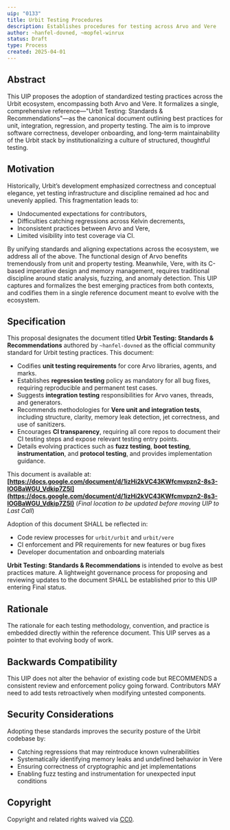 ```yaml
---
uip: "0133"
title: Urbit Testing Procedures
description: Establishes procedures for testing across Arvo and Vere
author: ~hanfel-dovned, ~mopfel-winrux
status: Draft
type: Process
created: 2025-04-01
---
```


## Abstract

This UIP proposes the adoption of standardized testing practices across the Urbit ecosystem, encompassing both Arvo and Vere. It formalizes a single, comprehensive reference—"Urbit Testing: Standards & Recommendations"—as the canonical document outlining best practices for unit, integration, regression, and property testing. The aim is to improve software correctness, developer onboarding, and long-term maintainability of the Urbit stack by institutionalizing a culture of structured, thoughtful testing.

## Motivation

Historically, Urbit’s development emphasized correctness and conceptual elegance, yet testing infrastructure and discipline remained ad hoc and unevenly applied. This fragmentation leads to:

- Undocumented expectations for contributors,
- Difficulties catching regressions across Kelvin decrements,
- Inconsistent practices between Arvo and Vere,
- Limited visibility into test coverage via CI.

By unifying standards and aligning expectations across the ecosystem, we address all of the above. The functional design of Arvo benefits tremendously from unit and property testing. Meanwhile, Vere, with its C-based imperative design and memory management, requires traditional discipline around static analysis, fuzzing, and anomaly detection. This UIP captures and formalizes the best emerging practices from both contexts, and codifies them in a single reference document meant to evolve with the ecosystem.

## Specification

This proposal designates the document titled **Urbit Testing: Standards & Recommendations** authored by `~hanfel-dovned` as the official community standard for Urbit testing practices. This document:

- Codifies **unit testing requirements** for core Arvo libraries, agents, and marks.
- Establishes **regression testing** policy as mandatory for all bug fixes, requiring reproducible and permanent test cases.
- Suggests **integration testing** responsibilities for Arvo vanes, threads, and generators.
- Recommends methodologies for **Vere unit and integration tests**, including structure, clarity, memory leak detection, jet correctness, and use of sanitizers.
- Encourages **CI transparency**, requiring all core repos to document their CI testing steps and expose relevant testing entry points.
- Details evolving practices such as **fuzz testing**, **boot testing**, **instrumentation**, and **protocol testing**, and provides implementation guidance.

This document is available at:  
**[https://docs.google.com/document/d/1izHi2kVC43KWfcmvpzn2-8s3-lOGBaWGU_Vdkip7Z5I](https://docs.google.com/document/d/1izHi2kVC43KWfcmvpzn2-8s3-lOGBaWGU_Vdkip7Z5I)** 
(*Final location to be updated before moving UIP to Last Call*)

Adoption of this document SHALL be reflected in:

- Code review processes for `urbit/urbit` and `urbit/vere`
- CI enforcement and PR requirements for new features or bug fixes
- Developer documentation and onboarding materials

**Urbit Testing: Standards & Recommendations** is intended to evolve as best practices mature. A lightweight governance process for proposing and reviewing updates to the document SHALL be established prior to this UIP entering Final status.

## Rationale

The rationale for each testing methodology, convention, and practice is embedded directly within the reference document. This UIP serves as a pointer to that evolving body of work.

## Backwards Compatibility

This UIP does not alter the behavior of existing code but RECOMMENDS a consistent review and enforcement policy going forward. Contributors MAY need to add tests retroactively when modifying untested components.

## Security Considerations

Adopting these standards improves the security posture of the Urbit codebase by:

- Catching regressions that may reintroduce known vulnerabilities
- Systematically identifying memory leaks and undefined behavior in Vere
- Ensuring correctness of cryptographic and jet implementations
- Enabling fuzz testing and instrumentation for unexpected input conditions

## Copyright

Copyright and related rights waived via [CC0](../LICENSE.md).